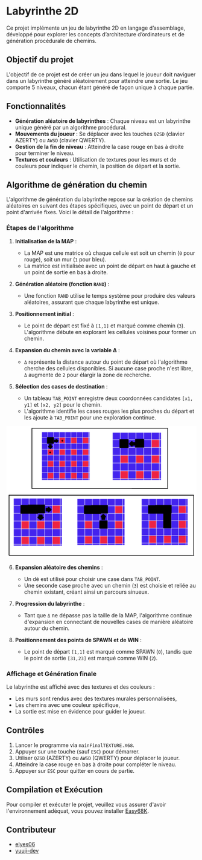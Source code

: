 # Labyrinthe 2D

Ce projet implémente un jeu de labyrinthe 2D en langage d’assemblage, développé pour explorer les concepts d’architecture d’ordinateurs et de génération procédurale de chemins.

## Objectif du projet

L'objectif de ce projet est de créer un jeu dans lequel le joueur doit naviguer dans un labyrinthe généré aléatoirement pour atteindre une sortie. Le jeu comporte 5 niveaux, chacun étant généré de façon unique à chaque partie.

## Fonctionnalités

- **Génération aléatoire de labyrinthes** : Chaque niveau est un labyrinthe unique généré par un algorithme procédural.
- **Mouvements du joueur** : Se déplacer avec les touches `QZSD` (clavier AZERTY) ou `AWSD` (clavier QWERTY).
- **Gestion de la fin de niveau** : Atteindre la case rouge en bas à droite pour terminer le niveau.
- **Textures et couleurs** : Utilisation de textures pour les murs et de couleurs pour indiquer le chemin, la position de départ et la sortie.

## Algorithme de génération du chemin

L'algorithme de génération du labyrinthe repose sur la création de chemins aléatoires en suivant des étapes spécifiques, avec un point de départ et un point d'arrivée fixes. Voici le détail de l'algorithme :

### Étapes de l'algorithme

1. **Initialisation de la MAP** :
   - La MAP est une matrice où chaque cellule est soit un chemin (`0` pour rouge), soit un mur (`1` pour bleu).
   - La matrice est initialisée avec un point de départ en haut à gauche et un point de sortie en bas à droite.

2. **Génération aléatoire (fonction `RAND`)** :
   - Une fonction `RAND` utilise le temps système pour produire des valeurs aléatoires, assurant que chaque labyrinthe est unique.
   
3. **Positionnement initial** :
   - Le point de départ est fixé à `[1,1]` et marqué comme chemin (`3`). L'algorithme débute en explorant les cellules voisines pour former un chemin.

4. **Expansion du chemin avec la variable Δ** :
   - `Δ` représente la distance autour du point de départ où l'algorithme cherche des cellules disponibles. Si aucune case proche n'est libre, `Δ` augmente de `2` pour élargir la zone de recherche.

5. **Sélection des cases de destination** :
   - Un tableau `TAB_POINT` enregistre deux coordonnées candidates `[x1, y1]` et `[x2, y2]` pour le chemin.
   - L'algorithme identifie les cases rouges les plus proches du départ et les ajoute à `TAB_POINT` pour une exploration continue.

![Schéma de fonctionnement](./SchemaEtapes.png)

6. **Expansion aléatoire des chemins** :
   - Un dé est utilisé pour choisir une case dans `TAB_POINT`.
   - Une seconde case proche avec un chemin (`3`) est choisie et reliée au chemin existant, créant ainsi un parcours sinueux.

7. **Progression du labyrinthe** :
   - Tant que `Δ` ne dépasse pas la taille de la MAP, l'algorithme continue d'expansion en connectant de nouvelles cases de manière aléatoire autour du chemin.
   
8. **Positionnement des points de SPAWN et de WIN** :
   - Le point de départ `[1,1]` est marqué comme SPAWN (`0`), tandis que le point de sortie `[31,23]` est marqué comme WIN (`2`).

### Affichage et Génération finale

Le labyrinthe est affiché avec des textures et des couleurs :
- Les murs sont rendus avec des textures murales personnalisées,
- Les chemins avec une couleur spécifique,
- La sortie est mise en évidence pour guider le joueur.

## Contrôles

1. Lancer le programme via `mainFinalTEXTURE.X68`.
2. Appuyer sur une touche (sauf `ESC`) pour démarrer.
3. Utiliser `QZSD` (AZERTY) ou `AWSD` (QWERTY) pour déplacer le joueur.
4. Atteindre la case rouge en bas à droite pour compléter le niveau.
5. Appuyer sur `ESC` pour quitter en cours de partie.

## Compilation et Exécution

Pour compiler et exécuter le projet, veuillez vous assurer d'avoir l'environnement adéquat, vous pouvez installer [Easy68K](http://www.easy68k.com/).

## Contributeur

- [elyes06](https://github.com/elyes06)
- [yuuji-dev](https://github.com/yuuji-dev)
